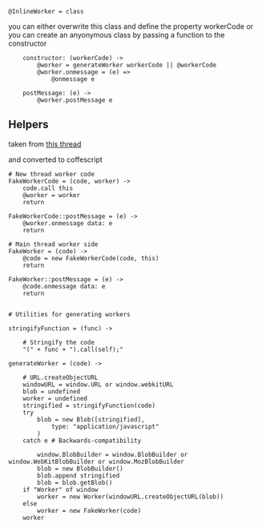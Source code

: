


	@InlineWorker = class

you can either overwrite this class and define the property workerCode
or you can create an anyonymous class by passing a function to the constructor

		constructor: (workerCode) ->
			@worker = generateWorker workerCode || @workerCode
			@worker.onmessage = (e) =>
				@onmessage e

		postMessage: (e) ->
			@worker.postMessage e

		



## Helpers

taken from [this thread](http://stackoverflow.com/questions/10343913/how-to-create-a-web-worker-from-a-string)

and converted to coffescript

	# New thread worker code
	FakeWorkerCode = (code, worker) ->
		code.call this
		@worker = worker
		return

	FakeWorkerCode::postMessage = (e) ->
		@worker.onmessage data: e
		return

	# Main thread worker side
	FakeWorker = (code) ->
		@code = new FakeWorkerCode(code, this)
		return

	FakeWorker::postMessage = (e) ->
		@code.onmessage data: e
		return


	# Utilities for generating workers
	
	stringifyFunction = (func) ->
		
		# Stringify the code
		"(" + func + ").call(self);"

	generateWorker = (code) ->
		
		# URL.createObjectURL
		windowURL = window.URL or window.webkitURL
		blob = undefined
		worker = undefined
		stringified = stringifyFunction(code)
		try
			blob = new Blob([stringified],
				type: "application/javascript"
			)
		catch e # Backwards-compatibility

			window.BlobBuilder = window.BlobBuilder or window.WebKitBlobBuilder or window.MozBlobBuilder
			blob = new BlobBuilder()
			blob.append stringified
			blob = blob.getBlob()
		if "Worker" of window
			worker = new Worker(windowURL.createObjectURL(blob))
		else
			worker = new FakeWorker(code)
		worker